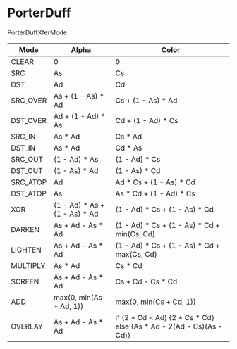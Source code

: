 # PorterDuff

PorterDuffXferMode

| Mode     | Alpha                           | Color                                                                   |
| -------- | ------------------------------- | ----------------------------------------------------------------------- |
| CLEAR    | 0                               | 0                                                                       |
| SRC      | As                              | Cs                                                                      |
| DST      | Ad                              | Cd                                                                      |
| SRC_OVER | As + (1 - As) \* Ad             | Cs + (1 - As) \* Ad                                                     |
| DST_OVER | Ad + (1 - Ad) \* As             | Cd + (1 - Ad) \* Cs                                                     |
| SRC_IN   | As \* Ad                        | Cs \* Ad                                                                |
| DST_IN   | As \* Ad                        | Cd \* As                                                                |
| SRC_OUT  | (1 - Ad) \* As                  | (1 - Ad) \* Cs                                                          |
| DST_OUT  | (1 - As) \* Ad                  | (1 - As) \* Cd                                                          |
| SRC_ATOP | Ad                              | Ad \* Cs + (1 - As) \* Cd                                               |
| DST_ATOP | As                              | As \* Cd + (1 - Ad) \* Cs                                               |
| XOR      | (1 - Ad) \* As + (1 - As) \* Ad | (1 - Ad) \* Cs + (1 - As) \* Cd                                         |
| DARKEN   | As + Ad - As \* Ad              | (1 - Ad) \* Cs + (1 - As) \* Cd + min(Cs, Cd)                           |
| LIGHTEN  | As + Ad - As \* Ad              | (1 - Ad) \* Cs + (1 - As) \* Cd + max(Cs, Cd)                           |
| MULTIPLY | As \* Ad                        | Cs \* Cd                                                                |
| SCREEN   | As + Ad - As \* Ad              | Cs + Cd - Cs \* Cd                                                      |
| ADD      | max(0, min(As + Ad, 1))         | max(0, min(Cs + Cd, 1))                                                 |
| OVERLAY  | As + Ad - As \* Ad              | if (2 \* Cd < Ad) {2 \* Cs \* Cd} else {As \* Ad - 2(Ad - Cs)(As - Cd)} |